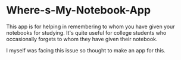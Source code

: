 # Where-s-My-Notebook-App

This app is for helping in remembering to whom you have given your notebooks for studying. It's quite useful for college students who occasionally forgets
to whom they have given their notebook.

I myself was facing this issue so thought to make an app for this.
